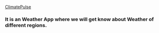 <a href="https://pratik-navale.github.io/ClimatePulse/">ClimatePulse</a>
<h3>It is an Weather App where we will get know about Weather of different regions.</h3>
